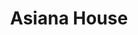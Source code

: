 ---
layout: place
title: Asiana House
permalink: /vermont/burlington/asiana-house.html
stateAbbr: VT
stateName: Vermont
cityName: Burlington
seo:
  type: restaurant
  links: https://www.asianahouse.net/
place_id: ChIJtbUahPZ6ykwR1m0suhQ2CvU
photos:
  - name: >-
      places/ChIJtbUahPZ6ykwR1m0suhQ2CvU/photos/AeeoHcJPe-_gEprDno2TjlDOyZGP-0gwi3erDoaEbXSYgQ3b5FBkQWusrlEMttRfRD0gZYuIRFkZlGELeQnEwiYuizx6iVRGlp9IOzv0bI8zazsNUS6TVdPhDd_bwgTkBoDDovK9YG7GIk2tP6hJ5kfuL54Mq3oKXCQZg1Ijs0ioAwDd3dW8cCHcKNehFdivKX-nRb90PVubRYhU-XPWNytbAvv9F7BIPc-50RSR4he5_gcelUdSJY1C77wVbbTFUmRxPCt8s3t4pO30vPvYmyGO5tZw3tPZ-b67VVB4tZCtsjhdN2L-UTRBNZoLfocS0vz4gkhr8XGpgp_mddOoLswetsZMI85_wMVFYfJf0WmYND5n-ZrS6ILKbemLCADZZ0WM27Nh3xQfHaLtgPDtQGJh4SZ-zRXmlJgR_dlz4UvkzKyM4NvH
    widthPx: 4032
    heightPx: 3024
    authorAttributions:
      - displayName: Matthew Fioti
        uri: https://maps.google.com/maps/contrib/103094539585906459719
        photoUri: >-
          https://lh3.googleusercontent.com/a/ACg8ocKAecB8pWUcuGrv67pyF3DeX3-X4IE1Ry5yAyNH-TXL69pGWFp2=s100-p-k-no-mo
    flagContentUri: >-
      https://www.google.com/local/imagery/report/?cb_client=maps_api_places.places_api&image_key=!1e10!2sCIHM0ogKEICAgIDUi8TQkQE&hl=en-US
    googleMapsUri: >-
      https://www.google.com/maps/place//data=!3m4!1e2!3m2!1sCIHM0ogKEICAgIDUi8TQkQE!2e10!4m2!3m1!1s0x4cca7af6841ab5b5:0xf50a3614ba2c6dd6
  - name: >-
      places/ChIJtbUahPZ6ykwR1m0suhQ2CvU/photos/AeeoHcI1a7pmAhCjWjtJNIP6QyjzqecUYM3lSPvjGzq1NJJPd2H3SKGZkrK4MjlKHjFiz8XDygr-y2JWSbLw2EOGrkFHnO70UwMkmNn-oGvaoQ1SgEdJF8nkU2EBysip9sy-MWzGNk7viZ-zsZj8ud0e1MoFLH6mx91aHAnLCqGodfWX6UySqVXlYNv1F-bcLBFNoT0tBC7qQvBjTOlorAkBVAt7k6KARsdAIhC9Ewnlj-3dTNysAmfn96dbz3Lflx5tRFYgdfyY7Cm7uw-mDn7cDyoe1tlVwj_DzsWjwoAH3sRezrbhOV7_dQcriGN7NfLhymq1ro75BvAaeyyC8pMlFNJyKGAQ121sdu3H3FTZEiTgnsGeiQ3EguIuPbWVqztBTSodGRcnVSwcYYzwl0EfbKS8IG1QABZnjbseuRfvo9w
    widthPx: 4032
    heightPx: 3024
    authorAttributions:
      - displayName: Jared Bellfield
        uri: https://maps.google.com/maps/contrib/107167927951348718536
        photoUri: >-
          https://lh3.googleusercontent.com/a-/ALV-UjWIA9q4DvF62PXf16p7WOqt6Y_ZqFV1HcR8q9dSRe4VNQIHGx9m4A=s100-p-k-no-mo
    flagContentUri: >-
      https://www.google.com/local/imagery/report/?cb_client=maps_api_places.places_api&image_key=!1e10!2sCIHM0ogKEICAgICu1N2TEQ&hl=en-US
    googleMapsUri: >-
      https://www.google.com/maps/place//data=!3m4!1e2!3m2!1sCIHM0ogKEICAgICu1N2TEQ!2e10!4m2!3m1!1s0x4cca7af6841ab5b5:0xf50a3614ba2c6dd6
  - name: >-
      places/ChIJtbUahPZ6ykwR1m0suhQ2CvU/photos/AeeoHcLXHBRHnyViwokYtWs4KBMtBL1dURJegwigcQQVfAJqTtPSkay1bTfOnqnMgBNZO81S-9fPtGIWpq2vo9uN2-dfeBWbyNPUT6c9qZ_C3X8so-OQWVY5cymRhpsl5ByYaOVYKOUy68JkTftSjOGGGaVHeCj_H_KgmH0EfE2QtKmHtjOXeYY-66NevgATdMojpT9G-QI_KSL_I4DhdnBdM3irifvtm-EcHhbaiG8Z4X76AzI4mAMIlHZ4iC3q_45wB1jMiRQo56YixKTyE45-wVAVsHylOKPtHuMqr13h8jFBOge7AGntUVPILQgbnJXrvg92zGKr2bJn378lh2CeeU_udYaMCjHnjtdRmg7nQg4IgIeaRlx_9r83J7J31YdU3qg8sckZpbGvv443NSQ9fm6UuZnGYteXo-d5AC6wn_07Pg
    widthPx: 4048
    heightPx: 3036
    authorAttributions:
      - displayName: Robert Cole
        uri: https://maps.google.com/maps/contrib/107756526998514215559
        photoUri: >-
          https://lh3.googleusercontent.com/a-/ALV-UjVb_Pv4SBEGZ2uUTOaHsXVSPazQ0AXyfKKrmkXTFnB9-AzfvJdJ=s100-p-k-no-mo
    flagContentUri: >-
      https://www.google.com/local/imagery/report/?cb_client=maps_api_places.places_api&image_key=!1e10!2sCIHM0ogKEICAgID46MexWA&hl=en-US
    googleMapsUri: >-
      https://www.google.com/maps/place//data=!3m4!1e2!3m2!1sCIHM0ogKEICAgID46MexWA!2e10!4m2!3m1!1s0x4cca7af6841ab5b5:0xf50a3614ba2c6dd6
  - name: >-
      places/ChIJtbUahPZ6ykwR1m0suhQ2CvU/photos/AeeoHcLOOlywulDUWtsG9oW6ny7M35UlCcN3L0kftk_zUycrWb5HxeQzBEuJqSDNBtZ5hN9hbKrfQGJIwvyEUDjPsBMw5nMW6Zl2RmDqom_86fmErSpLXOrDJ7-GvjEFk9kksPyPq0GdKxuuGmisfgBogGeGvuQ-A_KawNL53Nz855zmJ5TvMBbuorAtCSHbHxuBpI3qE1vSfba5D94gDQpMPNJdUFiv10GaA9uz0S8-02kbYI9zPuR6MMcoT9wwXq2aROl_pPYkF0UTrx09Z0c2NXXIj15MSSMdL0uUFoVt7U15Xorxz2HmfTGh7t8Swt13HP5wHLHF7WiAZAFblwmQtbc_TWZy4QcAH19jdixhX8EwmWVusdLS4FoieP_EyP3pdAydHhnxQTuqG0pVSi6ookdMc-OPph1cldBOwxZiW45kyg
    widthPx: 4800
    heightPx: 2700
    authorAttributions:
      - displayName: Laura Schlaikjer
        uri: https://maps.google.com/maps/contrib/113462149676471451557
        photoUri: >-
          https://lh3.googleusercontent.com/a-/ALV-UjUmfVamZGBrs_hWd8gSpot6EcZ6b4Qb1ECgc1A30fpJtdEH-jsoIA=s100-p-k-no-mo
    flagContentUri: >-
      https://www.google.com/local/imagery/report/?cb_client=maps_api_places.places_api&image_key=!1e10!2sCIHM0ogKEICAgICE2rL-Xw&hl=en-US
    googleMapsUri: >-
      https://www.google.com/maps/place//data=!3m4!1e2!3m2!1sCIHM0ogKEICAgICE2rL-Xw!2e10!4m2!3m1!1s0x4cca7af6841ab5b5:0xf50a3614ba2c6dd6
  - name: >-
      places/ChIJtbUahPZ6ykwR1m0suhQ2CvU/photos/AeeoHcKLifGa53znnYPbfixQICk78IR-uC9wJBvpq_LlYVecH59BYYFaeohhrejt6FH5qeBmODtecsat3SMCdor8jxy3gosKJXhRqGi6BXp54hKJYmyuTcmBwyGGrD9E7PRWsCeqZ4DcUsnnJWEeChRmoARDCPPps9d9_qC-39EpNd3bVRqDUkpUuQIkfNye1TrTk-x-5TnOa4C9NaSyH_dQo0VMldtcp35zgM4_5vTE6DW5uomJFKoShAd5I9u7wmFh5uSAncBe8t1l4XkOtleJBi_wGX-BnzJ0VpUQfGx2J7UBh1Ip-WYOnJVeAIMoUHUsbubZzA8WSrY60dJlnx8sQVGPvipkOm9hadokTsdbCp5W3f3KJO9kmyA1Rme4txcZ-zw7cPAL58Z_rb71BUh9YxByzvb5P_FiwaldWyw2JjL5-T5C
    widthPx: 4032
    heightPx: 3024
    authorAttributions:
      - displayName: Quentin Hodges
        uri: https://maps.google.com/maps/contrib/106294995540909039160
        photoUri: >-
          https://lh3.googleusercontent.com/a-/ALV-UjUzlxevRZo3JeGA9YqFRcZ8pTQTSTgtgmNUrLkZKv2rd98ky-8Rsw=s100-p-k-no-mo
    flagContentUri: >-
      https://www.google.com/local/imagery/report/?cb_client=maps_api_places.places_api&image_key=!1e10!2sCIHM0ogKEICAgIDE7d3CuQE&hl=en-US
    googleMapsUri: >-
      https://www.google.com/maps/place//data=!3m4!1e2!3m2!1sCIHM0ogKEICAgIDE7d3CuQE!2e10!4m2!3m1!1s0x4cca7af6841ab5b5:0xf50a3614ba2c6dd6
  - name: >-
      places/ChIJtbUahPZ6ykwR1m0suhQ2CvU/photos/AeeoHcJVGeaffLR_OwMD-AxWcOck2hNBwjewTJH4GAnuRAYpmh_qL6Tc0E4JER76wSuYnTG_vlCFDck3wM5o1BuQ3obm-pV_hoSIgo1NGQSxshozdC0fzhvJK2ViFlMuzqLwR3z6BK_i0HmgczkpljDNkHkmEGyyasefo1G7gthD5YLsrNia5YWQI-md2toYf1xd8wB3yw37G6w8Gd5qRYjknFjrU9VatKzNxpP4FwBnWJt_4agwXAYma_PfhIeGl2Ey_sXtXFOjZsQ1sRk0TYlJmQQqEduMjI4x7WGuQj41LNAOjaBO64_9Tk2AAbL6BsSwKZx3fQfUttLrVl1iw_AyyUW5w3_9ayg33GWLVm2H6x52i7s8poYcN6DPdEwMH0pQhKvMB611p9Oh-BA3ZlJwZoFmNW10QtxEpasrPTuvMtk_0A
    widthPx: 4800
    heightPx: 2700
    authorAttributions:
      - displayName: Laura Schlaikjer
        uri: https://maps.google.com/maps/contrib/113462149676471451557
        photoUri: >-
          https://lh3.googleusercontent.com/a-/ALV-UjUmfVamZGBrs_hWd8gSpot6EcZ6b4Qb1ECgc1A30fpJtdEH-jsoIA=s100-p-k-no-mo
    flagContentUri: >-
      https://www.google.com/local/imagery/report/?cb_client=maps_api_places.places_api&image_key=!1e10!2sCIHM0ogKEICAgICE2rKZCA&hl=en-US
    googleMapsUri: >-
      https://www.google.com/maps/place//data=!3m4!1e2!3m2!1sCIHM0ogKEICAgICE2rKZCA!2e10!4m2!3m1!1s0x4cca7af6841ab5b5:0xf50a3614ba2c6dd6
  - name: >-
      places/ChIJtbUahPZ6ykwR1m0suhQ2CvU/photos/AeeoHcJeRchqSICnldqsHU8nBvms8D60tBbm6nQY7YSLbRAfKGnfhBxsSUMClVmNcArIVfNVKgYMzwBRgqWiYHwVL0u-e1mzsMvkC7M9BehBcy5nEYrmkP8n2FQLcYh4Pf5ASRKAfW61UNwY-JpgxJbDnz9mO1RzUgjMQ-jxL-10re_adMZLWjt5sfnJ4NpFVVjExEn_D44QhwJICXX5r-Jl4RzBMBDfLQXs8odQwMdD-sVK4jIqb48LuItF1ULkRHtrnexE-r_btQBHVi44YjMniOWELb_XS8RZfkaeYBw7GSftqd3uF8-iE4n0xbnDv8RqDssA2tQ0QA1EGJHfMRT6MTAYwPYeA1mp-Db6vo6hqLe7jW2HBKizdl8xHIxpVx0i1q5rhZoDoVaIEaNz5V4EikjaIDIc-KnH1SmDcDLVclHe4Q
    widthPx: 4800
    heightPx: 2700
    authorAttributions:
      - displayName: Laura Schlaikjer
        uri: https://maps.google.com/maps/contrib/113462149676471451557
        photoUri: >-
          https://lh3.googleusercontent.com/a-/ALV-UjUmfVamZGBrs_hWd8gSpot6EcZ6b4Qb1ECgc1A30fpJtdEH-jsoIA=s100-p-k-no-mo
    flagContentUri: >-
      https://www.google.com/local/imagery/report/?cb_client=maps_api_places.places_api&image_key=!1e10!2sCIHM0ogKEICAgICE2rKxdg&hl=en-US
    googleMapsUri: >-
      https://www.google.com/maps/place//data=!3m4!1e2!3m2!1sCIHM0ogKEICAgICE2rKxdg!2e10!4m2!3m1!1s0x4cca7af6841ab5b5:0xf50a3614ba2c6dd6
  - name: >-
      places/ChIJtbUahPZ6ykwR1m0suhQ2CvU/photos/AeeoHcL8Mhsv3c-tewfUwTrlF-ymQYd4bjj_8z8AUA4sxv4WDIdFor1BqoGUNp73VW_l_gVLzMjxr2N7C_oxoLBM2AII1V2b5w2lt7uURXISLDXeD9zD6pHND2Yq18Hwyw9Z7Aj0gU8zgS7yXkYZxIiBCXsNMvO0EC4JI5HeQGetoqL9jnGHXkEWOoU47vCPVMOee36YefqvZ__hAnPfLvfXdi5noS9XuVgoAfOOvG2M-3XYaPO7jye2b65VYqgMXvkGUT9Ix7D_qlTx8ZdQjIO4Ydu4bNwlqAnvmkl1xcFeDIdL_BtVzZXq-nJnfj-eCe4TmspquOD22PyebfP7higWCxR610gYD8PIDD307FD8YzYn1I1rl9fENmc--1Ci5WhCNoNAmhLdcTA7Ux8RbgPAWxinvHQDXqo1r2ob1PyiA5nj6mqO
    widthPx: 3492
    heightPx: 4656
    authorAttributions:
      - displayName: Diane Stowell
        uri: https://maps.google.com/maps/contrib/109751089448505709353
        photoUri: >-
          https://lh3.googleusercontent.com/a/ACg8ocL-y2yDF-kQR3spO87KtbsHCNdDcgPnVCOc36ULio5ULkjP=s100-p-k-no-mo
    flagContentUri: >-
      https://www.google.com/local/imagery/report/?cb_client=maps_api_places.places_api&image_key=!1e10!2sCIHM0ogKEICAgICkje7v5AE&hl=en-US
    googleMapsUri: >-
      https://www.google.com/maps/place//data=!3m4!1e2!3m2!1sCIHM0ogKEICAgICkje7v5AE!2e10!4m2!3m1!1s0x4cca7af6841ab5b5:0xf50a3614ba2c6dd6
  - name: >-
      places/ChIJtbUahPZ6ykwR1m0suhQ2CvU/photos/AeeoHcKo3une1zQR28BBV688xG_692SgVKkcv3xceLqCUT0aIZwPDfuwNMgBOykpZLBeQ_SDefcTXX7FjDEiaRHAbC_yRkGXW-IlH7JcXnqQLN_4wVyNhYAM7fij-OWvzsHxvyks5Gp7o2N7S_6mzDDdLEkwnlNRPomBgsg2dySoVb85bacQ8PoPfc4YJTBZ8ZMRufnKe2ZXdMr35a7AtxyP5mcEPnbrGzzkknM4EhkHajjawlLJbE6iVY4usjIbaCGXmE2oTJoyYf2aVZZ_Fs4KBG0omyOiZ4f48BInVwgAQKd7NZhpUXL1PHfiocE7zf6_hSt4BFrGZctrSenLO9AUxAL8V_llp-WAwFz9NT0AVf1MhjodygBWzwvrfbhX9iVselFgAeyLKyGC524Q9idTyvixeZMfkmeH1vVzDpwHVzPAtw
    widthPx: 4800
    heightPx: 2700
    authorAttributions:
      - displayName: Laura Schlaikjer
        uri: https://maps.google.com/maps/contrib/113462149676471451557
        photoUri: >-
          https://lh3.googleusercontent.com/a-/ALV-UjUmfVamZGBrs_hWd8gSpot6EcZ6b4Qb1ECgc1A30fpJtdEH-jsoIA=s100-p-k-no-mo
    flagContentUri: >-
      https://www.google.com/local/imagery/report/?cb_client=maps_api_places.places_api&image_key=!1e10!2sCIHM0ogKEICAgICE2rKlQQ&hl=en-US
    googleMapsUri: >-
      https://www.google.com/maps/place//data=!3m4!1e2!3m2!1sCIHM0ogKEICAgICE2rKlQQ!2e10!4m2!3m1!1s0x4cca7af6841ab5b5:0xf50a3614ba2c6dd6
  - name: >-
      places/ChIJtbUahPZ6ykwR1m0suhQ2CvU/photos/AeeoHcLwCkZ_05awa0k6P9mv0PfyM6_CqSpZx2RmlaLR47LF9_lzmvsC0tCeTUzFCjHhk4TxlUjP9OlxzmdAkilBAYuSkVs8sw4nq4d6rM0vMDhblEIeCeU4ZODmD3zWVhoLebrNzd11c2bGGjA-Zbx7jdTRqR09zVHIIcgwgdJ00A1cGP-8Xlaxj5JnnFcTj4_LyBCyp4eLWdvrgGxJSzWwm5lvRUnb9iYGNHRFVePjI1MIoGaTvlGLnFWKhpzAmiTS6eZ2pfqMmuBCBN_fyLjMuE7OIcfw6y7vYvozm6dVfB0JVwgYAwBlMA7qTB3FAJDDgQGi_EiLHWP0kIFHWDTaGSrfKZ5JShB-ffjKPfcnLzf1DADD4HJK3FYrvn60M8FJIrscvEwqgzxi7bH9ZBCWCvOybxWGvCz25Th2YtoyfArliA
    widthPx: 1800
    heightPx: 3031
    authorAttributions:
      - displayName: Chase
        uri: https://maps.google.com/maps/contrib/104396871803811082893
        photoUri: >-
          https://lh3.googleusercontent.com/a-/ALV-UjXd66oRecrfl_kvGUauFsqmR8lhFzmRlD3qn5cZl7mR-DqxytYF=s100-p-k-no-mo
    flagContentUri: >-
      https://www.google.com/local/imagery/report/?cb_client=maps_api_places.places_api&image_key=!1e10!2sCIHM0ogKEICAgIDF96nQBw&hl=en-US
    googleMapsUri: >-
      https://www.google.com/maps/place//data=!3m4!1e2!3m2!1sCIHM0ogKEICAgIDF96nQBw!2e10!4m2!3m1!1s0x4cca7af6841ab5b5:0xf50a3614ba2c6dd6
address: 191 Pearl St, Burlington, VT 05401, USA
street: 191 Pearl St
city: Burlington
state: VT
zip: '05401'
country: USA
neighborhood: null
latitude: '44.480244'
longitude: '-73.211472'
accessibility_options:
  wheelchairAccessibleEntrance: true
  wheelchairAccessibleRestroom: true
  wheelchairAccessibleSeating: true
business_status: OPERATIONAL
name: Asiana House
google_maps_links:
  directionsUri: >-
    https://www.google.com/maps/dir//''/data=!4m7!4m6!1m1!4e2!1m2!1m1!1s0x4cca7af6841ab5b5:0xf50a3614ba2c6dd6!3e0
  placeUri: https://maps.google.com/?cid=17656984751710170582
  writeAReviewUri: >-
    https://www.google.com/maps/place//data=!4m3!3m2!1s0x4cca7af6841ab5b5:0xf50a3614ba2c6dd6!12e1
  reviewsUri: >-
    https://www.google.com/maps/place//data=!4m4!3m3!1s0x4cca7af6841ab5b5:0xf50a3614ba2c6dd6!9m1!1b1
  photosUri: >-
    https://www.google.com/maps/place//data=!4m3!3m2!1s0x4cca7af6841ab5b5:0xf50a3614ba2c6dd6!10e5
primary_type: Japanese Restaurant
opening_hours:
  regular: null
  current: null
secondary_opening_hours:
  regular:
    weekdayDescriptions: null
    type: null
  current:
    weekdayDescriptions: null
    type: null
phone: (802) 651-0818
price_level: PRICE_LEVEL_MODERATE
price_range: $20 &ndash; $30
rating: '4.3'
rating_count: 0
website: https://www.asianahouse.net/
description: >-
  About Asiana House in Burlington, VT$$$Nestled in the heart of Burlington, VT,
  Asiana House stands out as a welcoming sushi restaurant offering a blend of
  casual Asian cuisine that captures the essence of fresh flavors and relaxed
  dining. This spot delights visitors with its array of sushi rolls, hearty
  entrees, and a selection of beverages including beer and cocktails, making it
  ideal for everything from quick lunches to evening outings. The venue boasts
  accessibility features and outdoor seating, enhancing its appeal for those
  seeking comfortable and inclusive meal experiences in a vibrant setting. With
  moderate pricing and options for groups, it's a go-to choice for anyone
  exploring top-rated sushi spots nearby, where the focus is on satisfying,
  well-prepared dishes that highlight quality ingredients.
generative_summary: >-
  About Asiana House in Burlington, VT$$$Nestled in the heart of Burlington, VT,
  Asiana House stands out as a welcoming sushi restaurant offering a blend of
  casual Asian cuisine that captures the essence of fresh flavors and relaxed
  dining. This spot delights visitors with its array of sushi rolls, hearty
  entrees, and a selection of beverages including beer and cocktails, making it
  ideal for everything from quick lunches to evening outings. The venue boasts
  accessibility features and outdoor seating, enhancing its appeal for those
  seeking comfortable and inclusive meal experiences in a vibrant setting. With
  moderate pricing and options for groups, it's a go-to choice for anyone
  exploring top-rated sushi spots nearby, where the focus is on satisfying,
  well-prepared dishes that highlight quality ingredients.
generative_disclosure: Summarized by AI using the Grok-3-Mini model.
reviews:
  - name: >-
      places/ChIJtbUahPZ6ykwR1m0suhQ2CvU/reviews/ChZDSUhNMG9nS0VJQ0FnTURJMGNxLUdnEAE
    relativePublishTimeDescription: in the last week
    rating: 2
    text:
      text: >-
        Good servie provided. The place is cold because it is subterranean. My
        miso soup was served cold, sour, with no seaweed and only a few tiny
        pieces of silken tofu. The shrimp tempura was greasy and Soggy. My unagi
        roll was very small and had mushy rice.
      languageCode: en
    originalText:
      text: >-
        Good servie provided. The place is cold because it is subterranean. My
        miso soup was served cold, sour, with no seaweed and only a few tiny
        pieces of silken tofu. The shrimp tempura was greasy and Soggy. My unagi
        roll was very small and had mushy rice.
      languageCode: en
    authorAttribution:
      displayName: Jay Strauss
      uri: https://www.google.com/maps/contrib/106963168375742265063/reviews
      photoUri: >-
        https://lh3.googleusercontent.com/a/ACg8ocL3lUZLY3JEq471n6Zr3Z6O0txTnK54MMBnEZiOWz-xD6bvWg=s128-c0x00000000-cc-rp-mo-ba3
    publishTime: '2025-04-10T18:46:04.182725Z'
    flagContentUri: >-
      https://www.google.com/local/review/rap/report?postId=ChZDSUhNMG9nS0VJQ0FnTURJMGNxLUdnEAE&d=17924085&t=1
    googleMapsUri: >-
      https://www.google.com/maps/reviews/data=!4m6!14m5!1m4!2m3!1sChZDSUhNMG9nS0VJQ0FnTURJMGNxLUdnEAE!2m1!1s0x4cca7af6841ab5b5:0xf50a3614ba2c6dd6
  - name: >-
      places/ChIJtbUahPZ6ykwR1m0suhQ2CvU/reviews/ChZDSUhNMG9nS0VJQ0FnSUN2aTZPeFpBEAE
    relativePublishTimeDescription: 4 months ago
    rating: 5
    text:
      text: >-
        My wife and I had dinner here several days ago. We ordered several types
        of sushi and it was over the top good. The service was excellent and the
        wine pours and cocktails were generous. If you are looking for an
        unpretentious, good quality Asian food fix this is worth checking out.
      languageCode: en
    originalText:
      text: >-
        My wife and I had dinner here several days ago. We ordered several types
        of sushi and it was over the top good. The service was excellent and the
        wine pours and cocktails were generous. If you are looking for an
        unpretentious, good quality Asian food fix this is worth checking out.
      languageCode: en
    authorAttribution:
      displayName: ejc @ Llama Land
      uri: https://www.google.com/maps/contrib/109049715517802472495/reviews
      photoUri: >-
        https://lh3.googleusercontent.com/a-/ALV-UjX7XrVG5K_IVN6bZEFqHq92I4uhGdXFohbJhvInfaMG4WEd1wcM=s128-c0x00000000-cc-rp-mo
    publishTime: '2024-12-14T16:32:57.334246Z'
    flagContentUri: >-
      https://www.google.com/local/review/rap/report?postId=ChZDSUhNMG9nS0VJQ0FnSUN2aTZPeFpBEAE&d=17924085&t=1
    googleMapsUri: >-
      https://www.google.com/maps/reviews/data=!4m6!14m5!1m4!2m3!1sChZDSUhNMG9nS0VJQ0FnSUN2aTZPeFpBEAE!2m1!1s0x4cca7af6841ab5b5:0xf50a3614ba2c6dd6
  - name: >-
      places/ChIJtbUahPZ6ykwR1m0suhQ2CvU/reviews/ChdDSUhNMG9nS0VJQ0FnSURMcU1UYThnRRAB
    relativePublishTimeDescription: 9 months ago
    rating: 5
    text:
      text: >-
        Unexpectedly good food for a simple Japanese restaurant. Fairly generous
        portions and not pricey. They have a few types of beers in bottle and 2
        on tap. Street parking is usually not difficult.
      languageCode: en
    originalText:
      text: >-
        Unexpectedly good food for a simple Japanese restaurant. Fairly generous
        portions and not pricey. They have a few types of beers in bottle and 2
        on tap. Street parking is usually not difficult.
      languageCode: en
    authorAttribution:
      displayName: Luca De Simone
      uri: https://www.google.com/maps/contrib/113567037528790477073/reviews
      photoUri: >-
        https://lh3.googleusercontent.com/a-/ALV-UjXP0NUjUDxFQiIvEelYWtdX0gzZ-OSEm2UxLRaX3cZ6gts-a7sD=s128-c0x00000000-cc-rp-mo-ba6
    publishTime: '2024-06-25T02:26:01.650054Z'
    flagContentUri: >-
      https://www.google.com/local/review/rap/report?postId=ChdDSUhNMG9nS0VJQ0FnSURMcU1UYThnRRAB&d=17924085&t=1
    googleMapsUri: >-
      https://www.google.com/maps/reviews/data=!4m6!14m5!1m4!2m3!1sChdDSUhNMG9nS0VJQ0FnSURMcU1UYThnRRAB!2m1!1s0x4cca7af6841ab5b5:0xf50a3614ba2c6dd6
  - name: >-
      places/ChIJtbUahPZ6ykwR1m0suhQ2CvU/reviews/ChZDSUhNMG9nS0VJQ0FnSURfZ3BUZEtBEAE
    relativePublishTimeDescription: 2 months ago
    rating: 5
    text:
      text: >-
        My girlfriend and I go to this place, and it has never failed. The Pink
        Lady sushi is out of this world and love it. I also tried the BBQ thing
        they had that was new and man did it taste soo good. They even let me
        bring the bone back home for my dog.
      languageCode: en
    originalText:
      text: >-
        My girlfriend and I go to this place, and it has never failed. The Pink
        Lady sushi is out of this world and love it. I also tried the BBQ thing
        they had that was new and man did it taste soo good. They even let me
        bring the bone back home for my dog.
      languageCode: en
    authorAttribution:
      displayName: Amin Daoudi
      uri: https://www.google.com/maps/contrib/112931103190877134582/reviews
      photoUri: >-
        https://lh3.googleusercontent.com/a/ACg8ocJlahDq355NB6608tcaYRLespQxQ75SjsN16B7nAifLPCXs8A=s128-c0x00000000-cc-rp-mo
    publishTime: '2025-01-22T17:31:11.004717Z'
    flagContentUri: >-
      https://www.google.com/local/review/rap/report?postId=ChZDSUhNMG9nS0VJQ0FnSURfZ3BUZEtBEAE&d=17924085&t=1
    googleMapsUri: >-
      https://www.google.com/maps/reviews/data=!4m6!14m5!1m4!2m3!1sChZDSUhNMG9nS0VJQ0FnSURfZ3BUZEtBEAE!2m1!1s0x4cca7af6841ab5b5:0xf50a3614ba2c6dd6
  - name: >-
      places/ChIJtbUahPZ6ykwR1m0suhQ2CvU/reviews/ChdDSUhNMG9nS0VJQ0FnSURGOTZuUXV3RRAB
    relativePublishTimeDescription: a year ago
    rating: 4
    text:
      text: >-
        Very nice atmosphere and decor to have a dinner date!

        Outside can do with some work to make the restaurant more attractive to
        enter.


        Nice service, simple good meal. Will go back to try more sushi options
      languageCode: en
    originalText:
      text: >-
        Very nice atmosphere and decor to have a dinner date!

        Outside can do with some work to make the restaurant more attractive to
        enter.


        Nice service, simple good meal. Will go back to try more sushi options
      languageCode: en
    authorAttribution:
      displayName: Chase
      uri: https://www.google.com/maps/contrib/104396871803811082893/reviews
      photoUri: >-
        https://lh3.googleusercontent.com/a-/ALV-UjXd66oRecrfl_kvGUauFsqmR8lhFzmRlD3qn5cZl7mR-DqxytYF=s128-c0x00000000-cc-rp-mo-ba5
    publishTime: '2023-11-11T13:01:12.772673Z'
    flagContentUri: >-
      https://www.google.com/local/review/rap/report?postId=ChdDSUhNMG9nS0VJQ0FnSURGOTZuUXV3RRAB&d=17924085&t=1
    googleMapsUri: >-
      https://www.google.com/maps/reviews/data=!4m6!14m5!1m4!2m3!1sChdDSUhNMG9nS0VJQ0FnSURGOTZuUXV3RRAB!2m1!1s0x4cca7af6841ab5b5:0xf50a3614ba2c6dd6
review_summary: >-
  What Visitors Are Saying$$$Folks who stop by Asiana House often rave about the
  standout sushi selections and solid portions that make for a satisfying meal
  without breaking the bank. Many appreciate the friendly service and generous
  drinks, adding to the unpretentious vibe that keeps things light and enjoyable
  for casual diners. While there are occasional mentions of inconsistencies like
  temperature issues with some items, the overall feedback leans toward positive
  experiences with flavorful options that encourage return visits. It's clear
  that this spot holds up well for those hunting for reliable sushi restaurants
  in the area, with highlights on the welcoming atmosphere and variety that suit
  both solo outings and group gatherings. If you're on the lookout for fresh
  Asian fare close to home, it seems like a solid pick based on the enthusiastic
  nods from recent guests.
review_disclosure: Summarized by AI using the Grok-3-Mini model.
parking_options:
  valetParking: false
payment_options:
  acceptsCreditCards: true
  acceptsDebitCards: true
  acceptsCashOnly: false
  acceptsNfc: true
allow_dogs: null
curbside_pickup: null
delivery: true
dine_in: true
good_for_children: null
good_for_groups: true
good_for_sports: false
live_music: false
menu_for_children: null
outdoor_seating: true
reservable: true
restroom: true
serves_beer: true
serves_breakfast: false
serves_brunch: null
serves_cocktails: true
serves_coffee: null
serves_dinner: true
serves_dessert: true
serves_lunch: true
serves_vegetarian_food: true
serves_wine: true
takeout: true
update_category: pro
places_description: null

---
